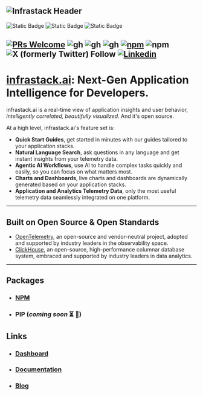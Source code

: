 ![Infrastack Header](https://media.licdn.com/dms/image/v2/D563DAQF4Ho1gMJhqOg/image-scale_191_1128/image-scale_191_1128/0/1702098901527/infrastack_ai_cover?e=2147483647&v=beta&t=VT6FHJAZLKFGiz20tjdAhQDzn6kwVtUykAGKg7gZTmU)
---
![Static Badge](https://img.shields.io/badge/🐙_☁️_infrastack.ai-gray?style=for-the-badge)
![Static Badge](https://img.shields.io/badge/📊_Observability-red?style=for-the-badge)
![Static Badge](https://img.shields.io/badge/🔭_OpenTelemetry-red?style=for-the-badge)


[![PRs Welcome](https://img.shields.io/badge/PRs-welcome-brightgreen.svg?style=flat-square)](https://makeapullrequest.com)
![gh](https://img.shields.io/github/issues-pr-closed/infrastackai/infrastack.svg)
![gh](https://img.shields.io/github/stars/infrastackai/infrastack.svg)
![gh](https://badgen.net/github/contributors/infrastackai/infrastack)
[![npm](https://img.shields.io/npm/v/@infrastack/otel.svg)](https://www.npmjs.com/package/@infrastack/otel)
![npm](https://img.shields.io/npm/dm/@infrastack/otel)
![X (formerly Twitter) Follow](https://img.shields.io/twitter/follow/infrastackai)
[![Linkedin](https://img.shields.io/badge/LinkedIn-0077B5?style=for-the-badge&logo=linkedin&logoColor=white)](https://www.linkedin.com/company/infrastack-ai)
---
# [infrastack.ai](https://infrastack.ai): Next-Gen Application Intelligence for  Developers.

infrastack.ai is a real-time view of application insights and user behavior, _intelligently correlated, beautifully visualized_. And it's open source.

At a high level, infrastack.ai's feature set is:
- **Quick Start Guides**, get started in minutes with our guides tailored to your application stacks.
- **Natural Language Search**, ask questions in any language and get instant insights from your telemetry data.
- **Agentic AI Workflows**, use AI to handle complex tasks quickly and easily, so you can focus on what matters most.
- **Charts and Dashboards**, live charts and dashboards are dynamically generated based on your application stacks.
- **Application and Analytics Telemetry Data**, only the most useful telemetry data seamlessly integrated on one platform.
--- 
## Built on Open Source & Open Standards
- [OpenTelemetry](https://opentelemetry.io),  an open-source and vendor-neutral project, adopted and supported by industry leaders in the observability space.
- [ClickHouse](https://clickhouse.com), an open-source, high-performance columnar database system, embraced and supported by industry leaders in data analytics.

---

## Packages
- ### [NPM](https://npmjs.com/package/@infrastack/otel)
- ### PIP (_coming soon_ ⏳ 👀)

## Links
- ### [Dashboard](https://app.infrastack.ai)

- ### [Documentation](https://docs.infrastack.ai)

- ### [Blog](https://docs.infrastack.ai/blog)
